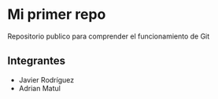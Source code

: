 # Mi primer repo
 Repositorio publico para comprender el funcionamiento de Git

## Integrantes ##
+ Javier Rodríguez
+ Adrian Matul

